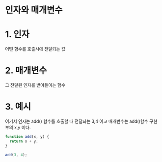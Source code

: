 # 인자와 매개변수

# 1. 인자

어떤 함수를 호출시에 전달되는 값

# 2. 매개변수

그 전달된 인자를 받아들이는 함수

# 3. 예시

여기서 인자는 add() 함수를 호출할 때 전달되는 3,4 이고
매개변수는 add()함수 구현부의 x,y 이다.

```javascript
function add(x, y) {
  return x + y;
}

add(3, 4);
```
